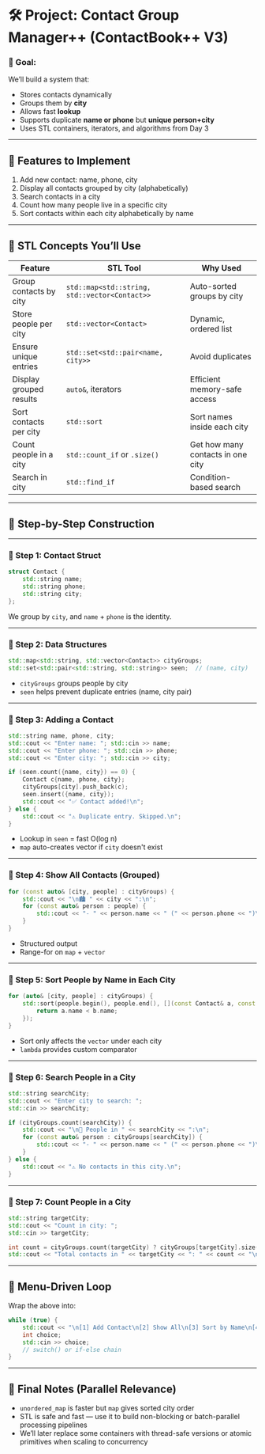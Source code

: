 # 🛠️ **Project: Contact Group Manager++ (ContactBook++ V3)**

### 🎯 Goal:

We’ll build a system that:

* Stores contacts dynamically
* Groups them by **city**
* Allows fast **lookup**
* Supports duplicate **name or phone** but **unique person+city**
* Uses STL containers, iterators, and algorithms from Day 3

---

## 🔧 Features to Implement

1. Add new contact: name, phone, city
2. Display all contacts grouped by city (alphabetically)
3. Search contacts in a city
4. Count how many people live in a specific city
5. Sort contacts within each city alphabetically by name

---

## 🔩 STL Concepts You’ll Use

| Feature                 | STL Tool                                      | Why Used                          |
| ----------------------- | --------------------------------------------- | --------------------------------- |
| Group contacts by city  | `std::map<std::string, std::vector<Contact>>` | Auto-sorted groups by city        |
| Store people per city   | `std::vector<Contact>`                        | Dynamic, ordered list             |
| Ensure unique entries   | `std::set<std::pair<name, city>>`             | Avoid duplicates                  |
| Display grouped results | `auto&`, iterators                            | Efficient memory-safe access      |
| Sort contacts per city  | `std::sort`                                   | Sort names inside each city       |
| Count people in a city  | `std::count_if` or `.size()`                  | Get how many contacts in one city |
| Search in city          | `std::find_if`                                | Condition-based search            |

---

## 🧱 Step-by-Step Construction

---

### 🧩 Step 1: Contact Struct

```cpp
struct Contact {
    std::string name;
    std::string phone;
    std::string city;
};
```

We group by `city`, and `name` + `phone` is the identity.

---

### 🧩 Step 2: Data Structures

```cpp
std::map<std::string, std::vector<Contact>> cityGroups;
std::set<std::pair<std::string, std::string>> seen;  // (name, city)
```

* `cityGroups` groups people by city
* `seen` helps prevent duplicate entries (name, city pair)

---

### 🧩 Step 3: Adding a Contact

```cpp
std::string name, phone, city;
std::cout << "Enter name: "; std::cin >> name;
std::cout << "Enter phone: "; std::cin >> phone;
std::cout << "Enter city: "; std::cin >> city;

if (seen.count({name, city}) == 0) {
    Contact c{name, phone, city};
    cityGroups[city].push_back(c);
    seen.insert({name, city});
    std::cout << "✅ Contact added!\n";
} else {
    std::cout << "⚠️ Duplicate entry. Skipped.\n";
}
```

* Lookup in `seen` = fast O(log n)
* `map` auto-creates vector if `city` doesn't exist

---

### 🧩 Step 4: Show All Contacts (Grouped)

```cpp
for (const auto& [city, people] : cityGroups) {
    std::cout << "\n🏙️ " << city << ":\n";
    for (const auto& person : people) {
        std::cout << "- " << person.name << " (" << person.phone << ")\n";
    }
}
```

* Structured output
* Range-for on `map` + `vector`

---

### 🧩 Step 5: Sort People by Name in Each City

```cpp
for (auto& [city, people] : cityGroups) {
    std::sort(people.begin(), people.end(), [](const Contact& a, const Contact& b) {
        return a.name < b.name;
    });
}
```

* Sort only affects the `vector` under each city
* `lambda` provides custom comparator

---

### 🧩 Step 6: Search People in a City

```cpp
std::string searchCity;
std::cout << "Enter city to search: ";
std::cin >> searchCity;

if (cityGroups.count(searchCity)) {
    std::cout << "\n🔎 People in " << searchCity << ":\n";
    for (const auto& person : cityGroups[searchCity]) {
        std::cout << "- " << person.name << " (" << person.phone << ")\n";
    }
} else {
    std::cout << "⚠️ No contacts in this city.\n";
}
```

---

### 🧩 Step 7: Count People in a City

```cpp
std::string targetCity;
std::cout << "Count in city: ";
std::cin >> targetCity;

int count = cityGroups.count(targetCity) ? cityGroups[targetCity].size() : 0;
std::cout << "Total contacts in " << targetCity << ": " << count << "\n";
```

---

## 🔁 Menu-Driven Loop

Wrap the above into:

```cpp
while (true) {
    std::cout << "\n[1] Add Contact\n[2] Show All\n[3] Sort by Name\n[4] Search City\n[5] Count City\n[6] Exit\n> ";
    int choice;
    std::cin >> choice;
    // switch() or if-else chain
}
```

---

## 🧠 Final Notes (Parallel Relevance)

* `unordered_map` is faster but `map` gives sorted city order
* STL is safe and fast — use it to build non-blocking or batch-parallel processing pipelines
* We’ll later replace some containers with thread-safe versions or atomic primitives when scaling to concurrency